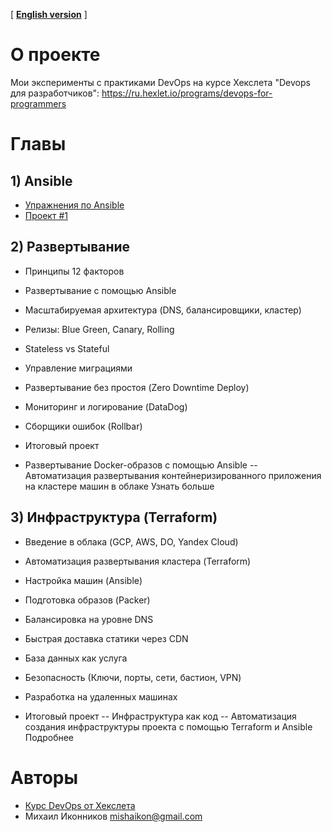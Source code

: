[ **[English version](README_ENG.MD)** ]

# О проекте
Мои эксперименты с практиками DevOps на курсе Хекслета "Devops для разработчиков":
https://ru.hexlet.io/programs/devops-for-programmers

# Главы

## 1) Ansible
- [Упражнения по Ansible](./ansible/README.MD)
- [Проект #1](./prj1/app/README.MD)

## 2) Развертывание
- Принципы 12 факторов
- Развертывание с помощью Ansible
- Масштабируемая архитектура (DNS, балансировщики, кластер)
- Релизы: Blue Green, Canary, Rolling
- Stateless vs Stateful
- Управление миграциями
- Развертывание без простоя (Zero Downtime Deploy)
- Мониторинг и логирование (DataDog)
- Сборщики ошибок (Rollbar)

- Итоговый проект
- Развертывание Docker-образов с помощью Ansible
  -- Автоматизация развертывания контейнеризированного приложения на кластере машин в облаке Узнать больше

## 3) Инфраструктура (Terraform)
- Введение в облака (GCP, AWS, DO, Yandex Cloud)
- Автоматизация развертывания кластера (Terraform)
- Настройка машин (Ansible)
- Подготовка образов (Packer)
- Балансировка на уровне DNS
- Быстрая доставка статики через CDN
- База данных как услуга
- Безопасность (Ключи, порты, сети, бастион, VPN)
- Разработка на удаленных машинах

- Итоговый проект
  -- Инфраструктура как код
  -- Автоматизация создания инфраструктуры проекта с помощью Terraform и Ansible Подробнее

# Авторы
- [Курс DevOps от Хекслета](https://ru.hexlet.io/programs/devops-for-programmers)
- Михаил Иконников [mishaikon@gmail.com](mailto:mishaikon@gmail.com)